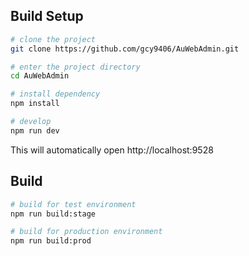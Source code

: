 ## Build Setup


```bash
# clone the project
git clone https://github.com/gcy9406/AuWebAdmin.git

# enter the project directory
cd AuWebAdmin

# install dependency
npm install

# develop
npm run dev
```

This will automatically open http://localhost:9528

## Build

```bash
# build for test environment
npm run build:stage

# build for production environment
npm run build:prod
```


